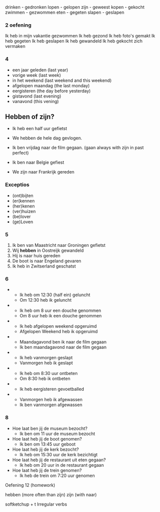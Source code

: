 drinken - gedronken
lopen - gelopen
zijn - geweest
kopen - gekocht
zwimmen - gezwommen
eten - gegeten
slapen - geslapen

### 2 oefening
Ik heb in mijn vakantie gezwommen
Ik heb gezond
Ik heb foto's gemakt
Ik heb gegeten
Ik heb geslapen
Ik heb gewandeld
Ik heb gekocht
zich vermaken

### 4
- een jaar geleden (last year)
- vorige week (last week)
- in het weekend (last weekend and this weekend)
- afgelopen maandag (the last monday)
- eergisteren (the day before yesterday)
- gistavond (last evening)
- vanavond (this vening)



## Hebben of zijn?
- Ik heb een half uur gefietst
- We hebben de hele dag gevlogen.
- Ik ben vrijdag naar de film gegaan. (gaan always with zijn in past perfect)

- Ik ben naar Belgie gefiest
- We zijn naar Frankrijk gereden

### Exceptios
- (ont)bijten
- (er(kennen
- (her)kenen
- (ver)huizen
- (be)lover
- (ge)Loven

### 5
1) Ik ben van Maastricht naar Groningen gefietst
2) Wij **hebben** in Oostreijk gewandeld
3) Hij is naar huis gereden 
4) De boot is naar Engeland gevaren
5) Ik heb in Zwitserland geschatst

### 6 
- 
	- Ik heb om 12:30 (half ein) geluncht
	- Om 12:30 heb ik geluncht
- 
	- Ik heb om 8 uur een douche genommen
	- Om 8 uur heb ik een douche genommen
- 
	- Ik heb afgelopen weekend opgeruimd 
	- Afgelopen Weekend heb ik opgeruimd
- 
	- Maandagavond ben ik naar de film gegaan
	- Ik ben maandagavond naar de film gegaan
- 
	- Ik heb vanmorgen geslapt
	- Vanmorgen heb ik geslapt
- 
	- Ik heb om 8:30 uur ontbeten
	- Om 8:30 heb ik ontbeten
- 
	- Ik heb eergisteren gevoetballed
- 
	- Vanmorgen heb ik afgewassen
	- Ik ben vanmorgen afgewassen

### 8
- Hoe laat ben jij de museum bezocht?
	- Ik ben om 11 uur de museum bezocht
- Hoe laat heb jij de boot genomen?
	- Ik ben om 13:45 uur geboot
- Hoe laat heb jij de kerk bezocht?
	- Ik heb om 15:30 uur de kerk bezichtigt
- Hoe laat heb jij de restaurant uit eten gegaan?
	- Ik heb om 20 uur in de restaurant gegaan
- Hoe laat heb jij de trein genomen?
	- Ik heb de trein om 7:20 uur genomen



Oefening 12 (homework)


hebben (more often than zijn)
zijn (with naar)

softketchup + t
Irregular verbs